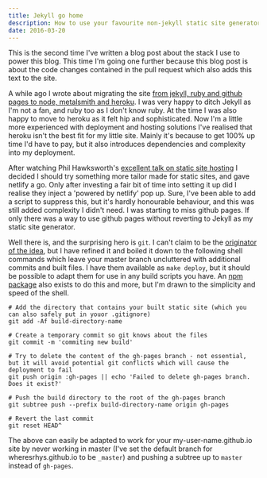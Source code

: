```yaml
---
title: Jekyll go home
description: How to use your favourite non-jekyll static site generator with github pages
date: 2016-03-20
---
```


This is the second time I've written a blog post about the stack I use to power this blog. This time I'm going one further because this blog post is about the code changes contained in the pull request which also adds this text to the site. 

A while ago I wrote about migrating the site [from jekyll, ruby and github pages to node, metalsmith and heroku](http://www.wheresrhys.co.uk/2014/a-new-stack-or-many-hippo-returns/). I was very happy to ditch Jekyll as I'm not a fan, and ruby too as I don't know ruby. At the time I was also happy to move to heroku as it felt hip and sophisticated. Now I'm a little more experienced with deployment and hosting solutions I've realised that heroku isn't the best fit for my little site. Mainly it's because to get 100% up time I'd have to pay, but it also introduces dependencies and complexity into my deployment.

After watching Phil Hawksworth's [excellent talk on static site hosting](https://vimeo.com/145138875) I decided I should try something more tailor made for static sites, and gave netlify a go. Only after investing a fair bit of time into setting it up did I realise they inject a 'powered by netlify' pop up. Sure, I've been able to add a script to suppress this, but it's hardly honourable behaviour, and this was still added complexity I didn't need. I was starting to miss github pages. If only there was a way to use github pages without reverting to Jekyll as my static site generator.

Well there is, and the surprising hero is `git`. I can't claim to be the [originator of the idea](https://gist.github.com/cobyism/4730490), but I have refined it and boiled it down to the following shell commands which leave your master branch uncluttered with additional commits and built files. I have them available as `make deploy`, but it should be possible to adapt them for use in any build scripts you have. An [npm package](https://www.npmjs.com/package/gh-pages) also exists to do this and more, but I'm drawn to the simplicity and speed of the shell.

    # Add the directory that contains your built static site (which you can also safely put in youor .gitignore)
    git add -Af build-directory-name
    
    # Create a temporary commit so git knows about the files
    git commit -m 'commiting new build'
    
    # Try to delete the content of the gh-pages branch - not essential, but it will avoid potential git conflicts which will cause the deployment to fail
    git push origin :gh-pages || echo 'Failed to delete gh-pages branch. Does it exist?'
    
    # Push the build directory to the root of the gh-pages branch
    git subtree push --prefix build-directory-name origin gh-pages
    
    # Revert the last commit
    git reset HEAD^
    

The above can easily be adapted to work for your my-user-name.github.io site by never working in master (I've set the default branch for wheresrhys.github.io to be `_master`) and pushing a subtree up to `master` instead of `gh-pages`.

